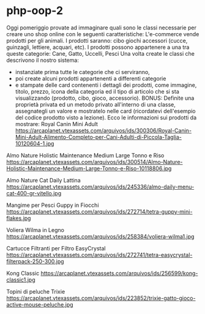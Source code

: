 # php-oop-2

Oggi pomeriggio provate ad immaginare quali sono le classi necessarie per creare uno shop online con le seguenti caratteristiche:
L'e-commerce vende prodotti per gli animali.
I prodotti saranno:
cibo
giochi
accessori (cucce, guinzagli, lettiere, acquari, etc).
I prodotti possono appartenere a una tra queste categorie:
Cane,
Gatto,
Uccelli,
Pesci
Una volta create le classi che descrivono il nostro sistema:
- instanziate prima tutte le categorie che ci serviranno,
- poi create alcuni prodotti appartenenti a differenti categorie 
- e stampate delle card contenenti i dettagli dei prodotti, come immagine, titolo, prezzo, icona della categoria ed il tipo di articolo che si sta visualizzando (prodotto, cibo, gioco, accessorio).
BONUS:
Definite una proprietà privata ed un metodo privato all'interno di una classe, assegnategli un valore e mostratelo nelle card (ricordatevi dell'esempio del codice prodotto visto a lezione).
Ecco le informazioni sui prodotti da mostrare:
Royal Canin Mini Adult
https://arcaplanet.vtexassets.com/arquivos/ids/300306/Royal-Canin-Mini-Adult-Alimento-Completo-per-Cani-Adulti-di-Piccola-Taglia-10120604-1.jpg

Almo Nature Holistic Maintenance Medium Large Tonno e Riso
https://arcaplanet.vtexassets.com/arquivos/ids/300514/Almo-Nature-Holistic-Maintenance-Medium-Large-Tonno-e-Riso-10118806.jpg

Almo Nature Cat Daily Lattina
https://arcaplanet.vtexassets.com/arquivos/ids/245336/almo-daily-menu-cat-400-gr-vitello.jpg

Mangime per Pesci Guppy in Fiocchi
https://arcaplanet.vtexassets.com/arquivos/ids/272714/tetra-guppy-mini-flakes.jpg

Voliera Wilma in Legno
https://arcaplanet.vtexassets.com/arquivos/ids/258384/voliera-wilma1.jpg

Cartucce Filtranti per Filtro EasyCrystal
https://arcaplanet.vtexassets.com/arquivos/ids/272741/tetra-easycrystal-filterpack-250-300.jpg

Kong Classic
https://arcaplanet.vtexassets.com/arquivos/ids/256599/kong-classic1.jpg

Topini di peluche Trixie
https://arcaplanet.vtexassets.com/arquivos/ids/223852/trixie-gatto-gioco-active-mouse-peluche.jpg